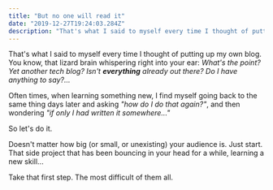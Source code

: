```yaml
---
title: "But no one will read it"
date: "2019-12-27T19:24:03.284Z"
description: "That's what I said to myself every time I thought of putting up my own blog."
---
```


That's what I said to myself every time I thought of putting up my own blog. 
You know, that lizard brain whispering right into your ear: _What's the point? Yet another tech blog? 
Isn't **everything** already out there? Do I have anything to say?..._

Often times, when learning something new, I find myself going back to the same thing days later and asking 
_"how do I do that again?"_, and then wondering _"if only I had written it somewhere..."_

So let's do it. 

Doesn't matter how big (or small, or unexisting) your audience is. Just start. 
That side project that has been bouncing in your head for a while, learning a new skill...

Take that first step. The most difficult of them all.



